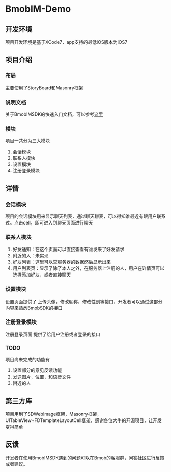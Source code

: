# BmobIM-Demo

## 开发环境
项目开发环境是基于XCode7，app支持的最低iOS版本为iOS7

## 项目介绍

### 布局
主要使用了StoryBoard和Masonry框架

### 说明文档
关于BmobIMSDK的快速入门文档，可以参考[这里](http://docs.bmob.cn/im/faststart/index.html?menukey=fast_start&key=start_im#index_iOS即时通讯服务)

### 模块

项目一共分为三大模块

1. 会话模块
2. 联系人模块
3. 设置模块
4. 注册登录模块

## 详情

### 会话模块
项目的会话模块用来显示聊天列表，通过聊天聊表，可以得知谁最近有跟用户联系过。点击cell，即可进入到聊天页面进行聊天

### 联系人模块

1. 好友通知：在这个页面可以直接查看有谁发来了好友请求
2. 附近的人：未实现
3. 好友列表：这里可以查服务器的数据然后显示出来
4. 用户列表页：显示了除了本人之外，在服务器上注册的人，用户在详情页可以选择添加好友，或者直接聊天

### 设置模块
设置页面提供了 上传头像，修改昵称，修改性别等接口，开发者可以通过这部分内容来熟悉BmobSDK的接口

### 注册登录模块
注册登录页面 提供了给用户注册或者登录的接口

### TODO

项目尚未完成的功能有

1. 设置部分的意见反馈功能
2. 发送图片，位置，和语音文件 
3. 附近的人

## 第三方库
项目用到了SDWebImage框架，Masonry框架，UITableView+FDTemplateLayoutCell框架，感谢各位大牛的开源项目，让开发变得简单

## 反馈
开发者在使用BmobIMSDK遇到的问题可以在Bmob的客服群，问答社区进行反馈或者建议。
